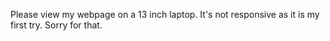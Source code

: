 Please view my webpage on a 13 inch laptop. It's not responsive as it is my first try. Sorry for that.
